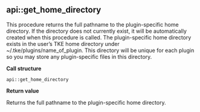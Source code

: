 ## api::get\_home\_directory

This procedure returns the full pathname to the plugin-specific home directory.  If the directory does not currently exist, it will be automatically created when this procedure is called.  The plugin-specific home directory exists in the user’s TKE home directory under \~/.tke/plugins/name\_of\_plugin.  This directory will be unique for each plugin so you may store any plugin-specific files in this directory.

**Call structure**

`api::get_home_directory`

**Return value**

Returns the full pathname to the plugin-specific home directory.